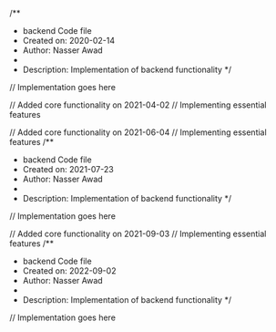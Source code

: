 /**
 * backend Code file
 * Created on: 2020-02-14
 * Author: Nasser Awad
 *
 * Description: Implementation of backend functionality
 */
 
// Implementation goes here


// Added core functionality on 2021-04-02
// Implementing essential features

// Added core functionality on 2021-06-04
// Implementing essential features
/**
 * backend Code file
 * Created on: 2021-07-23
 * Author: Nasser Awad
 *
 * Description: Implementation of backend functionality
 */
 
// Implementation goes here


// Added core functionality on 2021-09-03
// Implementing essential features
/**
 * backend Code file
 * Created on: 2022-09-02
 * Author: Nasser Awad
 *
 * Description: Implementation of backend functionality
 */
 
// Implementation goes here

